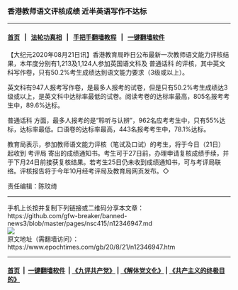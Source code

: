 ### 香港教师语文评核成绩 近半英语写作不达标
------------------------

#### [首页](https://github.com/gfw-breaker/banned-news3/blob/master/README.md) &nbsp;&nbsp;|&nbsp;&nbsp; [法轮功真相](https://github.com/begood0513/basic/blob/master/README.md)  &nbsp;&nbsp;|&nbsp;&nbsp; [手把手翻墙教程](https://github.com/gfw-breaker/guides/wiki)  &nbsp;&nbsp;|&nbsp;&nbsp; [一键翻墙软件](https://github.com/gfw-breaker/nogfw/blob/master/README.md)  



<div><p>
 【大纪元2020年08月21日讯】香港教育局昨日公布最新一次教师语文能力评核结果，本年度分别有1,213及1,124人参加英国语文科及
 <ok href="https://www.epochtimes.com/gb/tag/%E6%99%AE%E9%80%9A%E8%AF%9D%E7%A7%91.html">
  普通话科
 </ok>
 的评核，其中英文科写作卷，只有50.2%考生成绩达到语文能力要求（3级或以上）。
</p>
<p>
 英文科有947人报考写作卷，是最多人报考的试卷，但是只有50.2%考生成绩达3级或以上，是英文科中达标率最低的试卷。阅读考卷的达标率最高，805名报考考生中，89.6%达标。
</p>
<p>
 <ok href="https://www.epochtimes.com/gb/tag/%E6%99%AE%E9%80%9A%E8%AF%9D%E7%A7%91.html">
  普通话科
 </ok>
 方面，最多人报考的是“聆听与认辨”，962名应考考生中，只有55%达标，达标率最低。口语卷的达标率最高，443名报考考生中，78.1%达标。
</p>
<p>
 教育局表示，参加教师语文能力评核（笔试及口试）的考生，将于今日（21日）起收到
 <ok href="https://www.epochtimes.com/gb/tag/%E8%80%83%E8%AF%84%E5%B1%80.html">
  考评局
 </ok>
 寄出的成绩通知书。考生可于27日前，办理申请复核成绩手续，并于下月24日前接获复核结果。若考生25日仍未收到成绩通知书，可与考评局联络。评核报告将于今年10月经考评局及教育局网页发布。◇
</p>
<p>
 责任编辑：陈玟绮
</p>
</div>
<hr/>
手机上长按并复制下列链接或二维码分享本文章：<br/>
https://github.com/gfw-breaker/banned-news3/blob/master/pages/nsc415/n12346947.md <br/>
<a href='https://github.com/gfw-breaker/banned-news3/blob/master/pages/nsc415/n12346947.md'><img src='https://github.com/gfw-breaker/banned-news3/blob/master/pages/nsc415/n12346947.md.png'/></a> <br/>
原文地址（需翻墙访问）：https://www.epochtimes.com/gb/20/8/21/n12346947.htm


------------------------
#### [首页](https://github.com/gfw-breaker/banned-news3/blob/master/README.md) &nbsp;|&nbsp; [一键翻墙软件](https://github.com/gfw-breaker/nogfw/blob/master/README.md) &nbsp;| [《九评共产党》](https://github.com/gfw-breaker/9ping.md/blob/master/README.md#九评之一评共产党是什么) | [《解体党文化》](https://github.com/gfw-breaker/jtdwh.md/blob/master/README.md) | [《共产主义的终极目的》](https://github.com/gfw-breaker/gczydzjmd.md/blob/master/README.md)


<img src='http://gfw-breaker.win/banned-news3/pages/nsc415/n12346947.md' width='0px' height='0px'/>